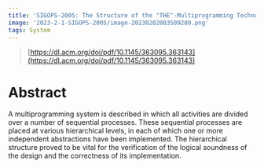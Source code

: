 ```yaml
---
title: 'SIGOPS-2005: The Structure of the "THE"-Multiprogramming Technological University, Eindhoven, The Netherlands System '
image: '2023-2-1-SIGOPS-2005/image-20230202003509280.png'
tags: System
---
```


<!--more-->
> [https://dl.acm.org/doi/pdf/10.1145/363095.363143](https://dl.acm.org/doi/pdf/10.1145/363095.363143)

# Abstract
A multiprogramming system is described in which all activities are divided over a number of sequential processes.  These sequential processes are placed at various hierarchical levels, in each of which one or more independent abstractions have been implemented. The hierarchical structure proved to be vital for the verification of the logical soundness of the design and the correctness of its implementation.

